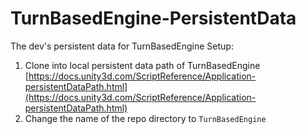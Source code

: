 # TurnBasedEngine-PersistentData
The dev's persistent data for TurnBasedEngine
Setup:
1. Clone into local persistent data path of TurnBasedEngine [https://docs.unity3d.com/ScriptReference/Application-persistentDataPath.html](https://docs.unity3d.com/ScriptReference/Application-persistentDataPath.html)
2. Change the name of the repo directory to `TurnBasedEngine`
